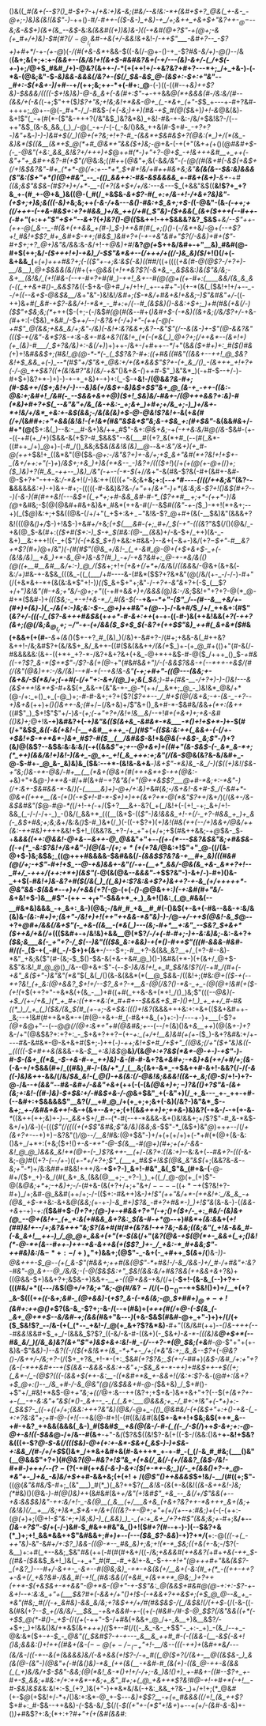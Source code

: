 ()&((*_#(&+(--$?()_#-$+?-*+/_+&:+)&-&;(#&/--&!&:-*+(&#+$+?_@&(_+-&-_-@+;-)&)&(&!(&$"-)_-++()-#_/-#++-(($-&-)_+&)-+_/+;&++_+&+$+"&?++-$_@-$--&;&-&$+)(&+(&_--&$_-&:&*(&&#((+)_)&)&_-)((-+&#(@+?$"-+(@+;-&(+_#+/+)&)-$_#(#$?(/-@__(_($_&_#-+&(+/-&&!_&+*&!-/_-++$"___-&#+?--_-$?+)+#+*_/-+_-(+-@_)(_-/(#(+&-&*_+&&-$((-&(/-@+-()-+_-$?_#&-&/+)-@()--_/&(__(&+;&(+;+:+_-(&&+*--(*&/&!+!(&+$-#&#&?&+(-+/---(&)-&+/-(_/+$(-+_-)+;_/_@+$_#&#_/+)-@&?(&++-/-*(+(++!+/-+&?&?+#+?---*+;_/+_+&-)-(-*&-(@&;&"-$_-&)&&-&&&(/&?+-($(/_$&-&$_@-(&$+:-$+:+"&"--_#+:-$(+&+-)_/+#--+/(++;&;+_+_-*+(-#+:_@__-(-)((-((#--+_&)++$?&)-$&&&/((((-$+!&)&)-@-&_&+(-&(#+:$"-+-_++&&_@(*+&&&(#-/&:&/(#_-_-(&&/+(-&(_(-+;$"++($_)$?+"&;+!&;&!+*&&-@+_(_-*&+_(+"-$_$_+---+-#+?&#-++++;_@+--@(-_#+*-/_/-#&$-*(+(-&;_)_++)(#&-+*_$_#(@($_&+)_)+!-&_@&(&)-&+!$"(_-+(#(*-($"&-+++?(/&"&$_)&?&*&)_+&!-#&-+-&:-/&/+$&!&?-/(--++"&$_(&-&_&&_(_)_/-@(_-+-/-(-(_-&/()&&_++&(#-$+#-*_-+?+?-)&"+*&_-)-)-)&#+$(/_)(@+(+?&;+!+?-#_-(&&*+$&#&$+?(@&:(*_)+/(*(&_-&)&*($((&__(&*+$_@(*+#_@&*+"&&($+)&;-@_+&-(-+(+"(&+_+(_+()(@_#&#+$-(-_-@&"(+&:_&&_&!&?+/+++)+$_@+_+#(*-)+"+?-@+$_-+!&+++&#__+_++(-&"+"+_&#++&?-#(+$"(/_@&:&;(*(#+*+(_@&"+;_&(-&*&/&"-(-$(@($(#(&+#(-&$(+&$+$($_/+!&$&?&"-#+_(*+*-@(/+:+--*+*_$+#+!&/+#+_+#&+&;&"__&_(&(&--_$&:&)&&&($"&:($+"+*()(@+#&"_--_-(()_&&++:-#&-&$&&&&_+-#&+(&+)__-&+*-+_#((&;&*$"&$&-(#$?+)+/+*-__-((+?(&+$+/+/&:---&---*_$_(+&&"&$((__&!$?+_+?&_+-(#_+-@+&_)&((@-(_#(/_+&$&*-&+_$?-#(_+:+/&-+!-/+&+?&)&"-(+$+;+)&;&_((_$($-_&)+*&;&;++_(-&-/+_&---_&()-#&:+$_&+;+$-(_(-@&"-(&*-(-++;_+_((/+++-(-+&-#&$+:+?+#&&_)+/&_++(/+#(_$"&)-_($+&&(_(&+($+++(--_#+*_+-(-#+"_(+:+*+"$"+$+"--&*+?(_+)&?()-@((_$&++!-++$&&&?&?_$&$__+*&/--$"++-(++-@(_&--_-#(&+(++&&_+(#-)_$-)++&#(#(_+;()()-*(-_/&*_+&/-@+*(--+$?+!_#&!+$$?_#+_&#+$-++;(#&$_)&#+?+(-+-+&"&#+"$?(/-&&)+#+($"-#+$+;+?_@+)&"&/&*&:&_-&_/+!-+_@&)+#_/__&?_@(+_$++&/&#+-+"__&)_#&#(@-#+$(++;&/_-($+++!+)-+&)_/-$$"&*&+--(/+++/+((/-)&_&)($_/+!()(/+(-&+&&_(__+_(+)+++#&?+;(-(($"+-+;&:&$(*-*&)(*(*_#_#_/((+((((_+&(#-@(@$?-/+?+)-__/&__)_@+$&&&*(*&/(#_+(+-@_&&_(_+!+*&?$?(-&*&_-_&$&_&:_)&($"&/&;-&+__(&!&/_(+!(#&-(--+-#+?+#(#_)-++!_&+--#(@(@+((+-#+:(____&&/(&_&_&(-((_++&+#()-_&&$?&_((-$+&-@+#_/+/+!+/_+--+#+"-)(+-*(&(_($&!+!+/+*--_--/+((--&+$-@&$&__/&*+"&"-)&!&!_/&#+;($-*&/+#&+&!+&&;-)$"&#&"+/-_((-++)&*+#(_&*_#-+$?-&&/+!-*&*_-_#+:+/(--#_(&$&)()-&&:+$+;_)+#(#&(+&(/-)($$"+$&;&;(*+_++($-(+;-(-/&$_#(@_$($_#(&_-_-_#+(_)&#+$-(-*&)((&+&;(/&/$?+/-_+&-_(#_++:(-($&)_+&#_/-$_++/-_-/___-&?&+_(-/+)+"_-(++(-@(-+#$"_@(&&;+&&_&/+;&"-/&)(-&!+:&?&&+;&?--&"$"(/-*-&(&-)+-$"(@-&&?&"((($-+(/&"-*&*$?&-+:&-&+-#&+&?((&!+_(*(-(*&(_)_@+?+;(/++&*--(&+!+)(+_(&)-#___/_$+?&/&)+:-&(/+)_)+)++-/&+-/+#++_--*_/+"(&_&($+#+)+:_#($()_#_&(_+)+!&#_&&$+;(#&!_@(@-*-*(-_(_$$?&?-#+:((+#&((#&"((&&+--++!_@_$&?&!+$_&&_+(-)_--*(#$"+/$"&+_@&:+/+(&*&&$"$?+-(+_&_/()_-(&+++_+!+?+(-/-@_++$&?((+(&!_&_#$?$"&)(___&/_-+_&"()&+_&-(_)+_+#-_$"_)&"&*_)(-+#-$--+/-)-#+$+)&?+*-)+)-)-+-+_+&)+-+)+:(_-$-+__&!-/(@&*&?_&-#+;(#-$&++/($+;&!+/-)---_&)&_(_+/&$+-&)&$+$$"&+_@_(&-+_-++-((&:-@&:+;&#+!_/&#(-_--$&&+&++_@_)($+!_$&)&/-*_#&+-/(@+++&&?+:&)-#(*&)+#+?+$(_--&"&"+/&_(&-+&:-_+;&+_)+#+;+/&_+;-)_)+/&+-*+!&/+/&*_+&:+-&$(&&;-/&(&(&)+$-@-@&!$?&!+-_&(+_&(#(/+/_(&#_#+:+"+&&(&!&!-(+!&*(#&"&$&*$"&;&-+$&_+:(#+$&"_-&(&&_#&_+/-#+*(@(__$+:&(_)--&:-__#-&+)&/++_#$"-&+:_@&+&;-_+_(-++&:&/_#_@(/&_-$&#-(+--((-+#(+_/+)($&&-&(+$?-#_$&&$"--&(___#((+?_&(*+#_(--(#(_&*-((#++_/+)_@+)-(-#_/()_&&;&$&*(&&!&(&)___@-_-*&*+:&"_/&+_)(+_#-@(++*+$&!+_((&*&"(@($&*-@+:-/&"&?+)+-&/+;+$_&+"&#(*+?&!+!+$+_-___(&+/_++:+"(*-)_+_)_/&$+;+&_)+)&(+*&--_-)&?+/((($+!_)(/+*_(+_(@(*_+-@+(_/_)+;($_)&)+?(#_&_-++--_)&)_/&"(-+--(-*-$(_+/_/&_+"-&(#&-$?&(-#+(&#+-&#-@-$+?+"-++-&:_/-*&_+!(/-)&:++(((((_+"_-&;&+__&;+:(--_+*_#_----(_/_((/++&;&"_(&?--&__&&&&*&:+)-*+)&+-#+;-(((((-#-&&)&?&_-/+"+_+/_&+"-)+*_(____&:&;&-$?+!()&$(#+?---)_(-&-)(#(#++&!(---&$+((_+*+;+#-&&_&#-#-*_($?+*_#__+;+*-(+_+*-)_/_&(@_+&#&;-$(@(@&#+#&+&)&*_#&*(++&-#(/--&$_#((&"-+-(_$_)-*+!(*+&+;--+)(_($_@_)&:+;+$&((@&-(/+/+"(_+$+:&$+_--$"&!&-$?_@+#+(&(-__$&)&"(&&&+?&!(((@&_()+/_$-)+!&$-)+&_#+/_+&;_(+$(___&#-(+;_#+/_$(-+"-(((&_$?$"&$(/()(@&/_-+&(@_$-&(#+:(*($+#($+:-)_$-+_$(#&:(@-__(&*&)+/-&-$+/_++)(&-_-&+)__&:+++!((-_+($"_)(-(+&$_$+!_)+&&:+#&&-)-_-&_$+(-$&*+*-)&/(+$?-$_$+"-#__&?+*$?(#+)_@+/&"_)(-(#(#$"(@&_+/&!-_(_+-&#_@-@+(+$+&+$-_+(-(&!&/&)__+&_)+*-&_@+)&-&?(#_)_-+/-+&?&#+:_@-+-*&/&(()(@((+__#__&#__&/+:-)_@_/($&_+;+!+_(+&+(/+*+/&/_&(/_((&&_&/-@&+(&+&(-&:_/+)_#&-+-&$&_(((&_-((_(___/+#----&-(#&*($$?+?&*&"(@(/&/(+-_-/-/-)-#+"(/(+&*&+-*+(&(&:&*$"+!-)_)($($_$_&+$+"+;&"-/_-+?+-&"&_+?+(-$_(__$?+/+"_)&!&"(#-+&;+"&/-@+;+"_((-+#+&_&+)+/&&&(_@_)&:-/&;_$&!+"+?+?-@(*_@-#+*($&#-)+_((($&;-_+-+!+&-*_/_#(&-$(-_-__+&_--*+"-($"_/--(#--&__+&/+-(#+)+(&)-)(_-/&(+:-)&;&:-$-_-*_@+)+*+#&"+_(@_--)-/-&+#_/_$_/+/_++&+:(#$"(*&?+/-_(_((-/_($?-&+++#&$&*($+$_++*-#-&+:++_(+-+-((-#-)&(++&!&&(_+?(-+*+?(&+;(@(/&;&$_@_(_/+;-/$"-+-(+/&&($_$+$_$(-&?+(+*+$$"&)_++#(_&+&*($_#&(+&&+(+(#-___-&_+_(&(_)($+-+?_#_(&)_)(/&)+-&#+?-/(#+;+&&-&(_#++&?&++!-/&;&#$?+(&/&$+_&/_&++-((#($&(&&++_/(&(+_$_)+-(+_@_#+(()+"(#-&(/-#&&&&&:(&+-((+*+_+?-*-/&?+&+?&+(+&_-@+*++&$-#-@($_/+++_()_$-*+#_&_((*_-+?$?_&-*($+*$"-/$?-&(+(@-_+"(#&#&*&_+"_)_/-(-_&&$?&&-+(--*++-+&$_/(#(/_(&"(@&)_++:-/&/_(&)--+#-+_(_--+&!&-&"__(-+;+#+"-((@---(_&&;+-_(&+&/-$(*&/+;(-+#(-(/+"+:-&+/(@_)+;&(_$__&;_)-#+(_#&-__-/+?+)-)-(_)&!---&_(&$+++!&*+$-#+*&$(+_&&-+(&"&-+-_@-*(++/__&*+;_@_-_)&!&*_@&/+*(@-/+:_+()_+_(-@_)+;-#-#-&+;+?+($?(*$?++--_/_#+$(@(/_&+_&;-+-(&-_-+?--+)&+&*(++)+_()()&++-&;(#_$+/-$(/&+&)+/$"&+()_&+#-*-$&#&/_&_&_+(*+:(&++_((#$"_)_$+!$"$"+/-)_&-_(_+;(-+"+?+/&!+!&__&_/--+!___#+(+&+)+;+&_-&#((_)&)+;_@+!&__-+)&#&?+(-+_)&"&(($(&+&_-&#&*-*&___-*()+!+$+*-)_+-$(#(/+"&$_$_&((-&(+&!-(-__+&#__+++_-(_)(#$"-(($&:&:++(_&&+-(-(/+-+$&!+$-*+*&*-)&*_#$?-#($__(__/&#&$-_&!+&_@&(-+&$-_&;$"-/_)+?(&_)_@(&$?--&$&:&:&:&/(-_+_((&&_$"+;+--@+&+)+((#+"(&-$&$-(-_&*_&-*+;(*_++)(&&/&!+)&!-)(&+_-@_+-_+!(_&_+++:+;&"(/(&-$_@&(&?&-&/&#+_-@-$-#+-_@_&-_&)&)&_($&:--+*-(&!&-&+&__-_)&+$"-*&)&_-&_/-)($((+)&!_/_$&-+"&;()&-+*-@&/-#+__(__(*&+(@&+(#(+++&*+$-*++(@&:-*+_&)+"+&_@-)+*+&-#_/+#(&+#_$-+$?&"&(+"(@++&$$?___@+#-*&;+:-*&"-)(/+:&+-$&#&&-*_-&/_)(-(_____&)+)-@+/+:&)+_&#(_&;-/&+&!-&+#-$_/(-&#+*-@&+((+++__(&-(+()(-+$+!-#-*-$+)+)++(&+?+*-@(*&"$?++_/&+_/_)(/(_&+-/&-&$&#&"($_@-#_@-*(_(/+!-+_(-_+/($+?___&+-&?(_+(_/&!+(-(+!_-+;_&+/+!-&&_(_-/-/-/+-_)_-()&/(_&&+*_(((__(&+$-((_$"-)&!&&&_+!-+(/-_+?-#&&_+_)+_&(-_&$+#&;+;&;&_+/&:&_()_$-#_)&*(/_)(-((-+$?+)(*+)&!(#&(++(--/+)&&+/_@&/_++(&:-++#&*_)++_++&&!+$+!_((&&?&_+?-/+_+"+(+/+;+$(#&++&&;-+_@_$&-_$-+__&*&&((+_+:_@&_&!-@+&-$-$&$+$+_-@_@&*&"+"+_--((+-(*---$&?&$&"&;+#&$&-((-+(*_-&:$?&!+/&+&"-)(@(&-/($+;+*($+(+?&/_@&:+!$"+"_@-((/(&-@+$-)&;&$&;_((@+++#&&&&-$&#&&(/-_(&&$$?&?&-+__#+_&)(((#&#(@(/+;-+$"-#+!+$_--@-+&)&&+-&"(/-+-(__+*_&&/-@&(&_+&-_&*+?+!--_#+/_-+++/(++:+*+)(&$"(-_@(&(@&*--&&&"-*+$$?&"-)-&+/-)-#+)()&-_++$(_-#&!+)&-&?+#($(/&(_)_((_&)+:$?&:&+$?+)&++?-+-&_(+/+++++*-@&"&&-$(&&*_--_+)+/+&&(+?(-_@-(+(-_()-@_@&++:_)(-+:&#(#+"&/-&_$+$&!+$-)&__#$"-(+$+-+_($+"-$&&+*_+_)_&+!()&:_(_@_#&&(--__#&*&)&&&_-+_&+:_&-)(@&;-/&#_#_+&__#_#(-()&$($+$-&+(-#&--&&-+:&/&(&)&_-(&:-#+)+;(&+"-/&!+)+!(++"++&&-*&"&)-)-/_@_-+/-++$(@&!-&_$_@--+?+*_@_#+/&&(/&+$"(-_+&-((&__-(*&(_)---(&;-#+*__+:&"_--$&?_$+&+*($++&/+&(/+*((($&#+-+/&!&)+&&__@(*$?_/-/+(-#-#+;-)+-&:&)&;-_&:-&+?+*($&;&___&(-_+"+?-/_$(_--_)&"((($&_&:+&&)-+(*()-#++$"(((#-*_&&&-#&#-#_/_((_-_($-+(_-#(_-/-$+)+(&+-__/---$+;-#__+?-&(&&_&?__+/_(+?-#--&)-*&"_+&;&($"(#-(&;_-_$_$()-$&-&(+&-+&#_@_)()-)&#&(+*-)(+(&+/_@+$-&$"&:&!_#_@_@()_/&--@+&+:$"-(--_$-)&/&!+!_+_#_$&!&!$?(/(-+#_/(#+(-+&"_&($+"-)&"&"(*&"_$(_&(_/()(&-&(&&*(*(__@_$_&_&-/((&!+;(#&:_@+(($-+(--*+?&!_(+_&:(@+&&?_$+!+/--$?_&+?-*__&-(@(/&?()-*&-_+_-(@(@+!&#(+($-(+!(_+$(++?+"-+&*&(+(&_-__)+#((+#(_++&-&+(*+!_/()_)&;$"(((*--_@&)(-+$_/(+-/+&_)(*_+_#+:((+*-*&:(*_#+#+--$&&_&+$_#-)()+!_)_+_++/_#-#&((*_)_/_+_(_)($&/(&_$(#_(+-+;-&+$&:((()+!&?(*&&&+++&:+:+&+(($&+&#++-_&;--+!&#(#++&*&*-+(#(@-+&+-#_(-#&++&_(+)+:-)-/---+-)+___(-$?_+(@+&_@+"--(--@_@(/(@+:&*+"+#(@&#&;+-_-(--/+(&)()&+_&__++_)(@(&_+-)+?_&-/+"(@&$&?+:+?+:_-_$+&+?+$+?-$(+-*+:_(+/+!__&)&#(+(+-*($_)-&+?&#&:+/+----#&-&#&*-@-&+&+#($+;-)++(*_-_)-++;&!+$+#_/+$+"_((@&;(/+"($+"&)&((-_(((((-$+#++&(&*&&-$+$&-_$__+:&)&$_@__&)_/_(&*_@+:+?&$(*&*-@-+-)-+$"-)-#-$-(&+_((*&_-$-+&-_#-+_++)&)-&-*_(_#-#-&+?&*+&_#+;_-+&_)+&(++/+#_/+;(&-*(-&-+/+$&&(#+/_((#&)_#-/-(&/+*_/_(__&;(&+-&*_-+$&++#-&+!-&&?(/-/_(-&((-)&)&+_+-&&/(/&/_$&_&!-(_@()-+&(&:(/-@&!&;&&&!((&-+_&;(@-$_/+!-)+?-@-/&--*+(&_&"_--#&-&#+/-&&"+&+*(++(-(-(&_(@&$+)+;-)$?&(()+?$"&-(&+(&;+:&!-((#-)&)-$+$&:+/-#&$+&-/-@_&+$&"_+(-&"+)(/_+_&---_+-_++-+#-(--&#+:+$&&&&$"__&?(/__+#_@_/+(+_+;+;&+(-&)(/&?-)&"&*_$--&*+;_+-/&#&+&*_++!-_&-+(&+--_&+;+;_(+!(&_&+++)+;++&_-)&)&?(-+&-/--+(+-&___-*_((&++(++;&)+-_)-_-*_&&*+$+/_#--(*-#(--+-*&&&-&+()&!&&+;+/$?$"-#_&-*&$-&+/+)_/&_-)(-(((_$"(/((((+(+$$"&#&;$"&/&)(&&;&_-$$"-*_(&$+)&"_@_)++_+_--/(/_+(&+?+-_--$+)+)-$&?&"()_/_@--_/__&!_#&:(@+$&"-)+/+(+(+/+)+(-*+#(*(@+(&-&:()&+_/+*+:(+&;($+!()_+-&-*+"-@-$(&__-#(@+)(#+;+(+/-&&-&!_@_@_)&&&_&!+*(@+-(-_)$?&++-__(+_/-*(_&?+:((&:+)_--*&:&+(_--_#_&+?-$($((-_&-&;-@_)_#((+?-_(--/+-_)((_+-*+/+?+;$"_(___+_#&$+!&$(@&_&"&$(_+;(&&?&_-&--&;+"-*_)+/&:&#_#+#_&&!+++/&-__+$+?-)_&+!-#&"_&(_$"&_(#+&-(__-@-#+/($+_+)-&_/(#(_&+_&_(&&(@__+;-_+?-)_)_+((_/_@-@(+_(+)$"-@(&_@&;+*+;-+&)+;-/-_(#+&-(&(+?+/+;+"&$+/----((+*-$+($?&!+?-#+)_/+;&#-@_&&#(++/+;-/-(($+:-#&++)&-_)+!$"(++"&/+*-(++&!+:_/&_&_-+(@&_+$-*_+&:-&+&_@(*&*&;(_+-+*-)-&_#+)$?&_-#+?+#&*-)_)+!$"&*(&-&-)-(_(&&-+&_+-+)-*+:(*__($&#+$-*()+?+;_(_@-)+-+#&&+?+"(*_-+;()+*($+/-_+:_#&/-(&)&+(@_--@+(&!+-_(+_+:&(+#&&_&+?&:_$(&-#-*+*_@--+)_#&*_+_$($&:&_&+(*+!(#_#_)&!+--/+;&?&+_++"&;$?(&+#(#(#+(&?&!-++?&;-&&;((&;&"(_+!&-&&_#-(-&_&+!__++-)_/_@_@+_&&+(+"(*-$_(&*(/+"(_&?(@&-+$(@(*+-_&&+(_+;()&!(*-@-*+(&--#++-)++-*&-&++&(+($$?_)+-_/_+&:-*_#+&&;$"-++#&)&:_/&$-*+:-/+)_+$"+)&&+;(@$"-_-&+(-_+#++_$(*&*+/(__)&*-)_)-@&+++-$_@--(+(_&-$"(#&&+;_++#(&(@$"-*+#&!-/-&_/&&-)+/_#-/+#&"+:&?-#&"-@_&+--@_/&/&;-(-@($&$&:+"_$&!(&&:&/+#&?&&(++&&+&*+?&)+((@&&-$+)&&+?+;&$&-+)&&+_-__+-((@+&&_-+&/(/+(-__$+!-(&-&_(--)+?+-(((#&/+*((---/&$(@+*_/+?&;+"&;-@(#_/&*$?-/(/(-()-_()-$-++$&!()+)+/__+(+?_&-$(((+_+((_-&*+;&#-_(@+&&)-*(*+_$?_&-(-*&(&;-@_$+#_#+)_$_@+-+!($&#+:++_@()+*$?(&-&_-$?+;-&-/(-_-_+(#&)+(_+++(#(/_+_@-(-$(&_(-_&+_@+*+$--&/&#-*+;(*&&(#_&+"&_---)_(+&-$&$(#&#-@+_+"-)+)+/(/(+($_$&!$?_--/&-(+(_(*--_+&!-/_@(+_&+?$?&*&)__-#+"((&/&#(++)-*-(_)&___-+++_(-_-_-#&_&!&*&#+$_+_/-(&&&_$?$?_((-&/-&-#-((&+)(-_$&_+)-&-*-(((&)&__@+$+*(--#&_&/_)(/&_&)&?(&+"$"+)&$+&+:&!-#_-(/--+?-*(@_$&;(+&__#-@_-$"+"+(+-&)&-$"&*&)-)--&?((-/($(+&!&*+(&_-*+*+-_/+;(*&"&:+;_&_&--$?+*(_-@&?()-/&++/-/&;+?-_(/($+_+?&_+!-*-(+:_$&#_(+?$?&;_$(+-/-#_#+)(*&$-/&#_/+:+"+?(&-(-*++&#+--+($(&&--&&&-&&:+-&"+;-$&_&+-*-++)+#&$++-+_$((+;(_&*-/_-(@$?(((_-(&&+$(++-&:__-((*&#+*&_+-&&+!(/&:+:$?-*&_-_(@_#+:(&+?+$_@+:()--_/&_+#-/-&_@&"(@(/&$&&+#-@-(_$&+&)_/_$+#()-+$"+/_#&!+*&$-@+_+"&;+((/_@+:&--++(&?+;+$+&-)&*+&+"+?(--$(*+(&_+?+-+-(__-+-&:&"+"&$(*()-_&+--_-_(_(_&+:___@&&&;+_-/_#+:+!&"+(-*+)+:-(_$_&$?-_((-+((+/+;(&&:+++?&"&)(@&/-@+_-(()_@&#&/-(+(&$+"+:+(_)-+_&-(_-+:+?&:&"+;+#-@-(+!(*--+&(@-#+!(-(#((&/_&_#(&__($+-&*+!+$&;&$(++*_&--+#-+&?_++&&(&&&(_&-)_#($&#_$__+&(@(&-/-#-(_((-_/-$(/_)++_$-&+;+:-@-@+-&!((-$&&_@-/+/&--#(&+__-+"-&_(_($?&$((&!$?-&(+((-$-/(&&:()&+__+*-*&!+$&?&(((+-$?_@-$-&(/((($&)-@+(+:+-&*-$&+(_&$-)-)+$&-+:&&_/(#-/+/+$_$()&*_/+*&+&#+&(#-&+++*_+-+-#_-(_(/-&_#_#&;(___()&"(__@&&$"+?+)(#_@&?(@_$-$_#&?+!$"&_+(+&(/_&(/-(+/(&&?_(&$-/&!-#+#-)+++/--(_$?-($?(-+#(+_+&(-&-)-&+:($(+-*+-&;_)(/-_+(&&()+?-+_@-*&"+-_)+&_-&)&/+$+_+#-&&+&;($+(+!+/($_@$"()++&&&$_$+!&/-__/(#((+;$"-__((@(_&"&#&/_$-#+;_(&"___)_#(*_)(_&?++$?_(__&!&-(&_(+-&(&!(_(&-&++&!-)&;(*_#&)()(@&_-)-#(@()&)+_+(&#&#(&+*+/&"_(+!&#$"_+&_--_&(/+/$"_&&(+--+&:&_&$&)&"-++:&/+!-_-&(@__(_&__(+/___&+&_(+&+?&?++-*&+++_&+(&;+(&!&)(/__+__/&;+)&*_$+&_-+/&+((((&?-+-@+;+"_+(_+/(+--+:_#&;_)+*(-(-(++:-(_@(+_)+;(@+!_-$"&:+;+)&;&)-)_(_&&)_)_-_(+:+_&+_/+?+#$"(&&;&;+-_#+;&__/+--_()&-+?$"-$_/+(-/-)&#-$_#&++#&"&_()+!($_#+?(#-_-+-)-)(--$&?+&(*_)+;+!_&&*&&++$"&#&&+;_#+)+--(---*($&_$?-*&&_)-$+)$?+*_/_(__+:-@(*((-+(_-++"&)-*&"-&_#+/+:$?_)&&-((@-*--_#&_&)+;&;+!(*-*_$&;((+&(+-_&;_-_/$?(-&__)+:+#(_+--&&;_$&"_#&_(++(-#(#(#+&+/((-/&;_+&&&#(++&&?(_+#+*+&(-++_$-((#&-($&*&$_&+!_)&(_-+_+"_#(#__-#_+&!+-&_-$-+-_+!+"(@+++#+"_&&*(&$?-_(+&?_)---#+/-&++-_-&+--#(@&;&)_-+*-+&(&(+/__&+(-&:(#_+(*_-((++-++?+-&+(/_+&?&#-/&&_#(-+!(_(#&:&&(/(+&#_+(&+*+*_@&;_)+?++(++*-$(+&$&+-*+&&"-@+*&-(@+"-+-$$"&:_@(&&$+#&#_@(@-_+:+:_-$?-+-&+!--+:&:&_+"+(___$&?_#_+(-&&+/+"()+!_$-(-+&&+?++&$+;(_+$_@_@--&_+_-*&"(#&;_#(/(-+_&#&)-&&_&/&;+?&$_++/+/_#(#&$&$-/_(_/&*_$&!(/(++$_-(/(-&-((-&(#&(+?--_$_+(/&/&/-__$&__-+_&_+&&#-+-_((+___(-(#&#-/_#-$-@_$$?(/&"&&((+*(-+$_$_@(*-#()-_+$-(_/(_(+_(-++"-$-/+#&(+&&+_@_/+-_&__+)&__&$?_/-+_$+;_)+!&&()&/+*&$(&+_+++)((_$+--#(/((-_&_-&-_+$$"-_+:-_+)_-(&_/--+_-@&:&*($+*-+-$_-_@&"((_$&#$?-+-+---_&__&_++#_#-(-((&&-(__-&$(-_&+!()&;&&&:_(_)+!+_+((#&+(&-$(--@(+-/-_(-_+$"+!-__/&_--((_(-++)+*(&_#+*&__/__---(&/&-_/_((-+--&(+(_&*&&&)&/(-&_+&&(+!$?-/-+_#((_@($+?(/_(&+-__@((&$&-_)_&(&(@-(&"-)(@&"+(-#(&()&)-*&_(++(&(__-+&#-#_(&(+)-((&_@-++-&(&&(_(_+)&/&/+$-$&"-&&;(@(*&!_&-*()+!+/-/+;-&_)&!()+)_+-#&+-((#--$?+_+*-#_+-$_&&;+#&:+/+:++&*-+&;+_&"_#+;+(_@_+&++*$?&!_#_@-*+!-*+#+*(-+!__-#-$&)&$&_&:&!+:-$_(+?_)&(+"-)+*&*&/&(-+&:_&&_+?&-_)+/+!+;(*_@&#(+-$_@_(+$&!+/-*+/()&:+:&*-@_+-$_-_--_&)+$$?__-+(+_#&&&((/+!_(&_++$?_$+#+:_#-$&--++&&)-_(_-$&-&/_$(/(-_$((+"+-(*$"+!&+_)+-_-+(+/-(&#-&-_&)+-()_)+#_&$?+:&;(*+:+?_#+"+(+(&#(&&#_:
